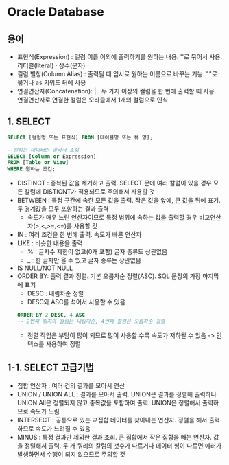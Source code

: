 # Oracle Database

## 용어
- 표현식(Expression) : 컬럼 이름 이외에 출력하기를 원하는 내용. ''로 묶어서 사용. 리터럴(literal) · 상수(문자)
- 컬럼 별칭(Column Alias) : 출력될 때 임시로 원하는 이름으로 바꾸는 기능. ""로 묶거나 as 키워드 뒤에 사용
- 연결연산자(Concatenation): ||. 두 가지 이상의 컬럼을 한 번에 출력할 때 사용. 연결연산자로 연결한 컬럼은 오라클에서 1개의 컬럼으로 인식

## 1. SELECT
```sql
SELECT [컬럼명 또는 표현식] FROM [테이블명 또는 뷰 명];

--원하는 데이터만 골라서 조회
SELECT [Column or Expression]
FROM [Table or View]
WHERE 원하는 조건;
```
- DISTINCT : 중복된 값을 제거하고 출력. SELECT 문에 여러 칼럼이 있을 경우 모든 칼럼에 DISTICNT가 적용되므로 주의해서 사용할 것
- BETWEEN : 특정 구간에 속한 모든 값을 출력. 작은 값을 앞에, 큰 값을 뒤에 표기. 두 경계값을 모두 포함하는 결과 출력
    - 속도가 매우 느린 연산자이므로 특정 범위에 속하는 값을 출력할 경우 비교연산자(>,<,>=,<=)를 사용할 것
- IN : 여러 조건을 한 번에 출력. 속도가 빠른 연산자
- LIKE : 비슷한 내용을 출력
    - % : 글자수 제한이 없고(0개 포함) 글자 종류도 상관없음
    - _ : 한 글자만 올 수 있고 글자 종류는 상관없음
- IS NULL/NOT NULL
- ORDER BY: 출력 결과 정렬. 기본 오름차순 정렬(ASC). SQL 문장의 가장 마지막에 표기
    - DESC : 내림차순 정렬   
    - DESC와 ASC를 섞어서 사용할 수 있음
    ```sql
    ORDER BY 2 DESC, 4 ASC
    -- 2번째 위치의 컬럼은 내림차순, 4번째 컬럼은 오름차순 정렬
    ```
    - 정렬 작업은 부담이 많이 되므로 많이 사용할 수록 속도가 저하될 수 있음 -> 인덱스를 사용하여 정렬

## 1-1. SELECT 고급기법
- 집합 연산자 : 여러 건의 결과를 모아서 연산
- UNION / UNION ALL : 결과를 모아서 출력. UNION은 결과를 정렬해 출력하나 UNION All은 정렬되지 않고 중복값을 포함하여 출력. UNION은 정렬해서 출력하므로 속도가 느림
- INTERSECT : 공통으로 있는 교집합 데이터를 찾아내는 연산자. 정렬을 해서 출력하므로 속도가 느려질 수 있음
- MINUS : 특정 결과만 제외한 결과 조회. 큰 집합에서 작은 집합을 빼는 연산자. 값을 정렬해서 출력. 두 개 쿼리의 칼럼의 갯수가 다르거나 데이터 형이 다르면 에러가 발생하면서 수행이 되지 않으므로 주의할 것


